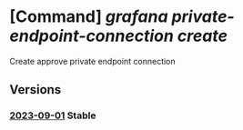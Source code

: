# [Command] _grafana private-endpoint-connection create_

Create approve private endpoint connection

## Versions

### [2023-09-01](/Resources/mgmt-plane/L3N1YnNjcmlwdGlvbnMve30vcmVzb3VyY2Vncm91cHMve30vcHJvdmlkZXJzL21pY3Jvc29mdC5kYXNoYm9hcmQvZ3JhZmFuYS97fS9wcml2YXRlZW5kcG9pbnRjb25uZWN0aW9ucy97fQ==/2023-09-01.xml) **Stable**

<!-- mgmt-plane /subscriptions/{}/resourcegroups/{}/providers/microsoft.dashboard/grafana/{}/privateendpointconnections/{} 2023-09-01 -->
